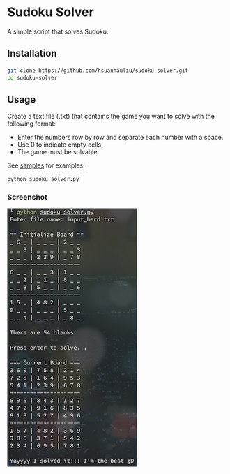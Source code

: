 # Sudoku Solver

A simple script that solves Sudoku.

## Installation

```bash
git clone https://github.com/hsuanhauliu/sudoku-solver.git
cd sudoku-solver
```

## Usage

Create a text file (.txt) that contains the game you want to solve with the following format:

- Enter the numbers row by row and separate each number with a space.
- Use 0 to indicate empty cells.
- The game must be solvable.

 See [samples](samples/) for examples.

```bash
python sudoku_solver.py
```

### Screenshot

![screenshot](assets/screenshot.jpg "screenshot")
